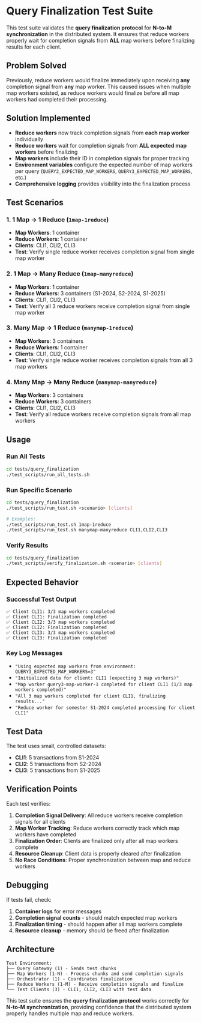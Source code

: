 # Query Finalization Test Suite

This test suite validates the **query finalization protocol** for **N-to-M synchronization** in the distributed system. It ensures that reduce workers properly wait for completion signals from **ALL** map workers before finalizing results for each client.

## Problem Solved

Previously, reduce workers would finalize immediately upon receiving **any** completion signal from **any** map worker. This caused issues when multiple map workers existed, as reduce workers would finalize before all map workers had completed their processing.

## Solution Implemented

- **Reduce workers** now track completion signals from **each map worker** individually
- **Reduce workers** wait for completion signals from **ALL expected map workers** before finalizing
- **Map workers** include their ID in completion signals for proper tracking
- **Environment variables** configure the expected number of map workers per query (`QUERY2_EXPECTED_MAP_WORKERS`, `QUERY3_EXPECTED_MAP_WORKERS`, etc.)
- **Comprehensive logging** provides visibility into the finalization process

## Test Scenarios

### 1. 1 Map → 1 Reduce (`1map-1reduce`)
- **Map Workers**: 1 container
- **Reduce Workers**: 1 container  
- **Clients**: CLI1, CLI2, CLI3
- **Test**: Verify single reduce worker receives completion signal from single map worker

### 2. 1 Map → Many Reduce (`1map-manyreduce`)
- **Map Workers**: 1 container
- **Reduce Workers**: 3 containers (S1-2024, S2-2024, S1-2025)
- **Clients**: CLI1, CLI2, CLI3
- **Test**: Verify all 3 reduce workers receive completion signal from single map worker

### 3. Many Map → 1 Reduce (`manymap-1reduce`)
- **Map Workers**: 3 containers
- **Reduce Workers**: 1 container
- **Clients**: CLI1, CLI2, CLI3
- **Test**: Verify single reduce worker receives completion signals from all 3 map workers

### 4. Many Map → Many Reduce (`manymap-manyreduce`)
- **Map Workers**: 3 containers
- **Reduce Workers**: 3 containers
- **Clients**: CLI1, CLI2, CLI3
- **Test**: Verify all reduce workers receive completion signals from all map workers

## Usage

### Run All Tests
```bash
cd tests/query_finalization
./test_scripts/run_all_tests.sh
```

### Run Specific Scenario
```bash
cd tests/query_finalization
./test_scripts/run_test.sh <scenario> [clients]

# Examples:
./test_scripts/run_test.sh 1map-1reduce
./test_scripts/run_test.sh manymap-manyreduce CLI1,CLI2,CLI3
```

### Verify Results
```bash
cd tests/query_finalization
./test_scripts/verify_finalization.sh <scenario> [clients]
```

## Expected Behavior

### Successful Test Output
```
✅ Client CLI1: 3/3 map workers completed
✅ Client CLI1: Finalization completed
✅ Client CLI2: 3/3 map workers completed  
✅ Client CLI2: Finalization completed
✅ Client CLI3: 3/3 map workers completed
✅ Client CLI3: Finalization completed
```

### Key Log Messages
- `"Using expected map workers from environment: QUERY3_EXPECTED_MAP_WORKERS=3"`
- `"Initialized data for client: CLI1 (expecting 3 map workers)"`
- `"Map worker query3-map-worker-1 completed for client CLI1 (1/3 map workers completed)"`
- `"All 3 map workers completed for client CLI1, finalizing results..."`
- `"Reduce worker for semester S1-2024 completed processing for client CLI1"`

## Test Data

The test uses small, controlled datasets:
- **CLI1**: 5 transactions from S1-2024
- **CLI2**: 5 transactions from S2-2024  
- **CLI3**: 5 transactions from S1-2025

## Verification Points

Each test verifies:
1. **Completion Signal Delivery**: All reduce workers receive completion signals for all clients
2. **Map Worker Tracking**: Reduce workers correctly track which map workers have completed
3. **Finalization Order**: Clients are finalized only after all map workers complete
4. **Resource Cleanup**: Client data is properly cleared after finalization
5. **No Race Conditions**: Proper synchronization between map and reduce workers

## Debugging

If tests fail, check:
1. **Container logs** for error messages
2. **Completion signal counts** - should match expected map workers
3. **Finalization timing** - should happen after all map workers complete
4. **Resource cleanup** - memory should be freed after finalization

## Architecture

```
Test Environment:
├── Query Gateway (1) - Sends test chunks
├── Map Workers (1-N) - Process chunks and send completion signals  
├── Orchestrator (1) - Coordinates finalization
├── Reduce Workers (1-M) - Receive completion signals and finalize
└── Test Clients (3) - CLI1, CLI2, CLI3 with test data
```

This test suite ensures the **query finalization protocol** works correctly for **N-to-M synchronization**, providing confidence that the distributed system properly handles multiple map and reduce workers.
